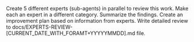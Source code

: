 Create 5 different experts (sub-agents) in parallel to review this work. Make each an expert in a different category. Summarize the findings. Create an improvement plan based on information from experts. Write detailed review to docs/EXPERTS-REVIEW-[CURRENT_DATE_WITH_FORAMT+YYYYYMMDD].md file.
